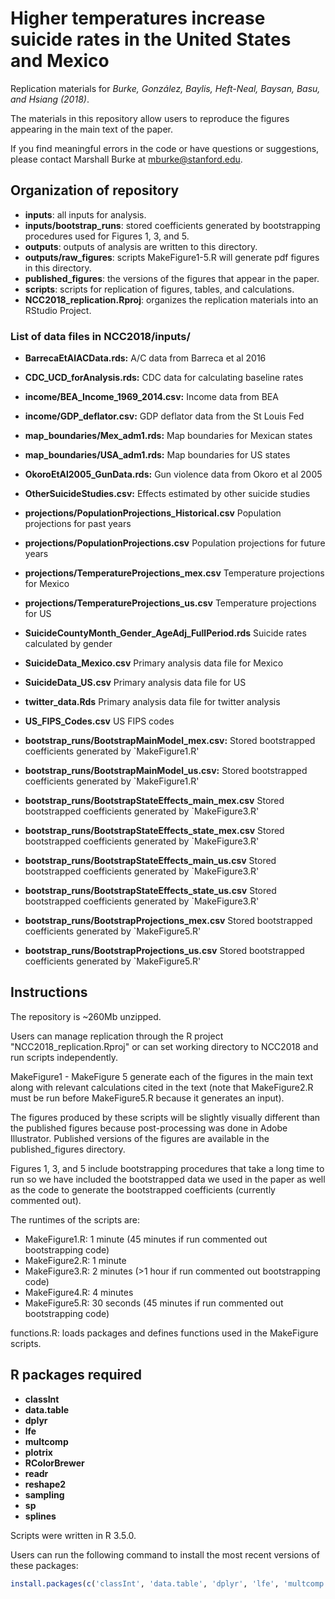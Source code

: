 # Higher temperatures increase suicide rates in the United States and Mexico

Replication materials for _Burke, González, Baylis, Heft-Neal, Baysan, Basu, and Hsiang (2018)_.

The materials in this repository allow users to reproduce the figures appearing in the main text of the paper.

If you find meaningful errors in the code or have questions or suggestions, please contact Marshall Burke at mburke@stanford.edu.

## Organization of repository

* **inputs**: all inputs for analysis.
* **inputs/bootstrap_runs**: stored coefficients generated by bootstrapping procedures used for Figures 1, 3, and 5.
* **outputs**: outputs of analysis are written to this directory.
* **outputs/raw_figures**: scripts MakeFigure1-5.R will generate pdf figures in this directory.
* **published_figures**: the versions of the figures that appear in the paper.
* **scripts**: scripts for replication of figures, tables, and calculations.
* **NCC2018_replication.Rproj**: organizes the replication materials into an RStudio Project. 


### List of data files in NCC2018/inputs/
* **BarrecaEtAlACData.rds:** A/C data from Barreca et al 2016
* **CDC_UCD_forAnalysis.rds:** CDC data for calculating baseline rates
* **income/BEA_Income_1969_2014.csv:** Income data from BEA
* **income/GDP_deflator.csv:** GDP deflator data from the St Louis Fed
* **map_boundaries/Mex_adm1.rds:** Map boundaries for Mexican states
* **map_boundaries/USA_adm1.rds:** Map boundaries for US states
* **OkoroEtAl2005_GunData.rds:** Gun violence data from Okoro et al 2005
* **OtherSuicideStudies.csv:** Effects estimated by other suicide studies
* **projections/PopulationProjections_Historical.csv** Population projections for past years
* **projections/PopulationProjections.csv** Population projections for future years
* **projections/TemperatureProjections_mex.csv** Temperature projections for Mexico
* **projections/TemperatureProjections_us.csv** Temperature projections for US
* **SuicideCountyMonth_Gender_AgeAdj_FullPeriod.rds** Suicide rates calculated by gender
* **SuicideData_Mexico.csv** Primary analysis data file for Mexico
* **SuicideData_US.csv** Primary analysis data file for US
* **twitter_data.Rds** Primary analysis data file for twitter analysis
* **US_FIPS_Codes.csv** US FIPS codes

* **bootstrap_runs/BootstrapMainModel_mex.csv:** Stored bootstrapped coefficients generated by `MakeFigure1.R'
* **bootstrap_runs/BootstrapMainModel_us.csv:** Stored bootstrapped coefficients generated by `MakeFigure1.R'
* **bootstrap_runs/BootstrapStateEffects_main_mex.csv** Stored bootstrapped coefficients generated by `MakeFigure3.R' 
* **bootstrap_runs/BootstrapStateEffects_state_mex.csv** Stored bootstrapped coefficients generated by `MakeFigure3.R'
* **bootstrap_runs/BootstrapStateEffects_main_us.csv** Stored bootstrapped coefficients generated by `MakeFigure3.R'
* **bootstrap_runs/BootstrapStateEffects_state_us.csv** Stored bootstrapped coefficients generated by `MakeFigure3.R'
* **bootstrap_runs/BootstrapProjections_mex.csv** Stored bootstrapped coefficients generated by `MakeFigure5.R'
* **bootstrap_runs/BootstrapProjections_us.csv** Stored bootstrapped coefficients generated by `MakeFigure5.R'




## Instructions
The repository is ~260Mb unzipped.

Users can manage replication through the R project "NCC2018_replication.Rproj" or can set working directory to NCC2018 and run scripts independently.

MakeFigure1 - MakeFigure 5 generate each of the figures in the main text along with relevant calculations cited in the text (note that MakeFigure2.R must be run before MakeFigure5.R because it generates an input).

The figures produced by these scripts will be slightly visually different than the published figures because post-processing was done in Adobe Illustrator. Published versions of the figures are available in the published_figures directory.

Figures 1, 3, and 5 include bootstrapping procedures that take a long time to run so we have included the bootstrapped data we used in the paper as well as the code to generate the bootstrapped coefficients (currently commented out).

The runtimes of the scripts are:
* MakeFigure1.R: 1 minute (45 minutes if run commented out bootstrapping code)
* MakeFigure2.R: 1 minute
* MakeFigure3.R: 2 minutes (>1 hour if run commented out bootstrapping code)
* MakeFigure4.R: 4 minutes
* MakeFigure5.R: 30 seconds (45 minutes if run commented out bootstrapping code)

functions.R: loads packages and defines functions used in the MakeFigure scripts.




## R packages required
* **classInt**
* **data.table**
* **dplyr**
* **lfe**
* **multcomp**
* **plotrix**
* **RColorBrewer**
* **readr**
* **reshape2**
* **sampling**
* **sp**
* **splines**

Scripts were written in R 3.5.0.

Users can run the following command to install the most recent versions of these packages:

```R
install.packages(c('classInt', 'data.table', 'dplyr', 'lfe', 'multcomp', 'plotrix', 'RColorBrewer', 'readr', 'reshape2', 'sampling', 'sp', 'splines'), dependencies = T)
``` 

